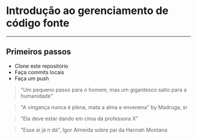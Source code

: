 # Introdução ao gerenciamento de código fonte
---
## Primeiros passos

- Clone este repositório
- Faça commits locais
- Faça um push

> "Um pequeno passo para o homem, mas um gigantesco salto para a humanidade"

> "A vingança nunca é plena, mata a alma e envenena" by Madruga, sr

> "Ela deve estar dando em cima da professora X"

> "Esse ai já n dá", Igor Almeida sobre pai da Hannah Montana

